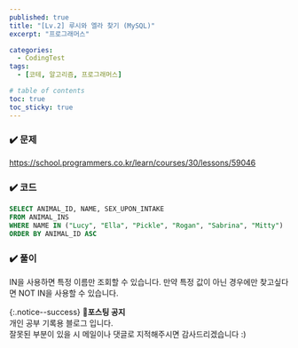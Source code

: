 ```yaml
---
published: true
title: "[Lv.2] 루시와 엘라 찾기 (MySQL)"
excerpt: "프로그래머스"

categories:
  - CodingTest
tags:
  - [코테, 알고리즘, 프로그래머스]

# table of contents
toc: true
toc_sticky: true
---
```


### ✔️ 문제

<https://school.programmers.co.kr/learn/courses/30/lessons/59046>

### ✔️ 코드

```sql
SELECT ANIMAL_ID, NAME, SEX_UPON_INTAKE
FROM ANIMAL_INS
WHERE NAME IN ("Lucy", "Ella", "Pickle", "Rogan", "Sabrina", "Mitty")
ORDER BY ANIMAL_ID ASC
```

### ✔️ 풀이

IN을 사용하면 특정 이름만 조회할 수 있습니다. 만약 특정 값이 아닌 경우에만 찾고싶다면 NOT IN을 사용할 수 있습니다.

{:.notice--success}
🔔**포스팅 공지**  
개인 공부 기록용 블로그 입니다.  
잘못된 부분이 있을 시 메일이나 댓글로 지적해주시면 감사드리겠습니다 :)
